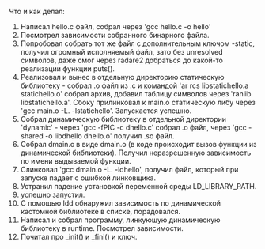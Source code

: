 Что и как делал:
1. Написал hello.c файл, собрал через 'gcc hello.c -o hello'
2. Посмотрел зависимости собранного бинарного файла.
3. Попробовал собрать тот же файл с дополнительным ключом -static, получил огромный исполняемый файл, 
    зато без unresolved символов,
    даже смог через radare2 добраться до какой-то реализации функции puts().
4. Реализовал и вынес в отдельную директорию статическую библиотеку - 
    собрал .o файл из .c и командой 'ar rcs libstatichello.a statichello.o' собрал архив,
    добавил таблицу символов через 'ranlib libstatichello.a'.
    Сбоку прилинковал к main.o статическую либу через 'gcc main.o -L. -lstatichello'. Запускается успешно.
5. Собрал динамическую библиотеку в отдельной директории 'dynamic' - через 'gcc -fPIC -c dhello.c' собрал .o файл, 
    через 'gcc -shared -o libdhello dhello.o' получил .so файл.
6. Собрал dmain.c в виде dmain.o (в коде происходит вызов функции из динамической библиотеки).
    Получил неразрешенную зависимость по имени выдываемой функции.
7. Слинковал 'gcc dmain.o -L. -ldhello', получил файл, который при запуске падает с ошибкой линковщика.
8. Устранил падение установкой переменной среды LD_LIBRARY_PATH.
9. успешно запустил.
10. С помощью ldd обнаружил зависимость по динамической кастомной библиотеке в списке, порадовался.
11. Написал и собрал программу, линкующую динамическую библиотеку в runtime. Посмотрел зависимости.
12. Почитал про _init() и _fini() и ключ.


